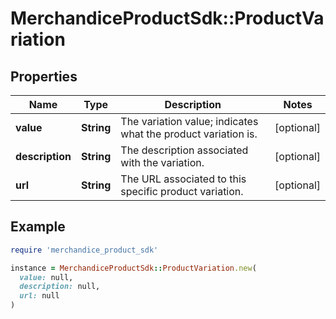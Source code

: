 # MerchandiceProductSdk::ProductVariation

## Properties

| Name | Type | Description | Notes |
| ---- | ---- | ----------- | ----- |
| **value** | **String** | The variation value; indicates what the product variation is. | [optional] |
| **description** | **String** | The description associated with the variation. | [optional] |
| **url** | **String** | The URL associated to this specific product variation. | [optional] |

## Example

```ruby
require 'merchandice_product_sdk'

instance = MerchandiceProductSdk::ProductVariation.new(
  value: null,
  description: null,
  url: null
)
```

